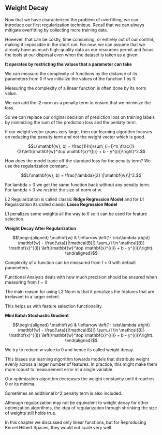 ## Weight Decay

Now that we have characterized the problem of overfitting, we can introduce our first regularization technique. Recall that we can always mitigate overfitting by collecting more training data. 

However, that can be costly, time consuming, or entirely out of our control, making it impossible in the short run. For now, we can assume that we already have as much high-quality data as our resources permit and focus the tools at our disposal even when the dataset is taken as a given.

**It operates by restricting the values that a parameter can take**

We can measure the complexity of functions by the distance of its parameters from 0 if we initialize the values of the function f by 0.

Measuring the complexity of a linear function is often done by its norm value.

We can add the l2 norm as a penalty term to ensure that we minimize the loss.

So we can replace our original decision of prediction loss on training labels by minimizing the sum of the prediction loss and the penlaty term.

If our weight vector grows very large, then our learning algorithm focuses on reducing the penalty term and not the weight vector which is good.

```math
L(\mathbf{w}, b) = \frac{1}{n}\sum_{i=1}^n \frac{1}{2}\left(\mathbf{w}^\top \mathbf{x}^{(i)} + b - y^{(i)}\right)^2.
```

How does the model trade off the standard loss for the penalty term? We use the regularization constant.

```math
L(\mathbf{w}, b) + \frac{\lambda}{2} \|\mathbf{w}\|^2.
```

For lambda = 0 we get the same function back without any penalty term. For lambda > 0 we restrict the size of norm of w.

L2 Regularization is called classic **Ridge Regression Model** and for L1 Regulaization its called classic **Lasso Regression Model**

L1 penalizes some weights all the way to 0 so it can be used for feature selection.

**Weight Decay After Regularization**

```math
\begin{aligned}
\mathbf{w} & \leftarrow \left(1- \eta\lambda \right) \mathbf{w} - \frac{\eta}{|\mathcal{B}|} \sum_{i \in \mathcal{B}} \mathbf{x}^{(i)} \left(\mathbf{w}^\top \mathbf{x}^{(i)} + b - y^{(i)}\right).
\end{aligned}
```

Complexity of a function can be measured from f = 0 with default parameters.

Functional Analysis deals with how much precision should be ensured when measuring from f = 0

The main reason for using L2 Norm is that it penalizes the features that are irrelavant to a larger extent.

This helps us with feature selection functionality.

**Mini Batch Stochastic Gradient**

```math
\begin{aligned}
\mathbf{w} & \leftarrow \left(1- \eta\lambda \right) \mathbf{w} - \frac{\eta}{|\mathcal{B}|} \sum_{i \in \mathcal{B}} \mathbf{x}^{(i)} \left(\mathbf{w}^\top \mathbf{x}^{(i)} + b - y^{(i)}\right).
\end{aligned}
```
We try to reduce w value to 0 and hence its called weight decay.

This biases our learning algorithm towards models that distribute weight evenly across a larger number of features. In practice, this might make them more robust to measurement error in a single variable.

Our optimization algorithm decreases the weight constantly until it reaches 0 or its minima.

Sometimes an additional b^2 penalty term is also included.

Although regularization may not be equivalent to weight decay for other optimization algorithms, the idea of regularization through shrinking the size of weights still holds true.

In this chapter we discussed only linear functions, but for Reproducing Kernel Hilbert Spaces, they would not scale very well.
